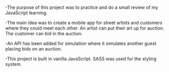 -The purpose of this project was to practice and do a small review of my JavaScript learning.

-The main idea was to create a mobile app for street artists and customers where they could meet each other. An artist can put their art up for auction. The customer can bid in the auction.

-An API has been added for simulation where it simulates another guest placing bids on an auction.

-This project is built in vanilla JavaScript. SASS was used for the styling system.